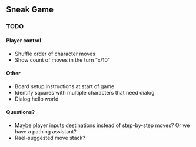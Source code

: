 ## Sneak Game

### TODO

#### Player control

* Shuffle order of character moves
* Show count of moves in the turn "x/10"

#### Other

* Board setup instructions at start of game
* Identify squares with multiple characters that need dialog
* Dialog hello world

#### Questions?

* Maybe player inputs destinations instead of step-by-step moves? Or we have a pathing assistant?
* Rael-suggested move stack?